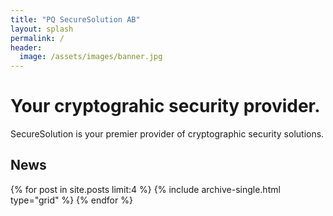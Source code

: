```yaml
---
title: "PQ SecureSolution AB"
layout: splash
permalink: /
header:
  image: /assets/images/banner.jpg
---
```


# Your cryptograhic security provider.

SecureSolution is your premier provider of cryptographic security solutions. 

## News
<div class="grid__wrapper">
  {% for post in site.posts limit:4 %}
    {% include archive-single.html type="grid" %}
  {% endfor %}
</div>